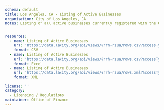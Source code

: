 ```yaml
---
schema: default
title: Los Angeles, CA - Listing of Active Businesses
organization: City of Los Angeles, CA
notes: Listing of all active businesses currently registered with the Office of Finance. An "active" business is defined as a registered business whose owner has not notified the Office of Finance of a cease of business operations. Updated monthly.


resources:
  - name: Listing of Active Businesses
    url: 'https://data.lacity.org/api/views/6rrh-rzua/rows.csv?accessType=DOWNLOAD'
    format: CSV
  - name: Listing of Active Businesses
    url: 'https://data.lacity.org/api/views/6rrh-rzua/rows.csv?accessType=DOWNLOAD&bom=true&format=true'
    format: Excel
  - name: Listing of Active Businesses
    url: 'https://data.lacity.org/api/views/6rrh-rzua/rows.xml?accessType=DOWNLOAD'
    format: XML

license: ''
category:
  - Licensing / Regulations
maintainer: Office of Finance
---
```

